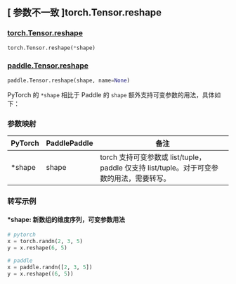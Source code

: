 ## [ 参数不一致 ]torch.Tensor.reshape

### [torch.Tensor.reshape](https://pytorch.org/docs/stable/generated/torch.Tensor.reshape.html)

```python
torch.Tensor.reshape(*shape)
```

### [paddle.Tensor.reshape](https://www.paddlepaddle.org.cn/documentation/docs/zh/develop/api/paddle/Tensor_cn.html#reshape-shape-name-none)

```python
paddle.Tensor.reshape(shape, name=None)
```

PyTorch 的 `*shape` 相比于 Paddle 的 `shape` 额外支持可变参数的用法，具体如下：
### 参数映射
| PyTorch       | PaddlePaddle | 备注                                                   |
| ------------- | ------------ | ------------------------------------------------------ |
| *shape | shape | torch 支持可变参数或 list/tuple，paddle 仅支持 list/tuple。对于可变参数的用法，需要转写。 |

### 转写示例
#### *shape: 新数组的维度序列，可变参数用法
```python
# pytorch
x = torch.randn(2, 3, 5)
y = x.reshape(6, 5)

# paddle
x = paddle.randn([2, 3, 5])
y = x.reshape((6, 5))
```
